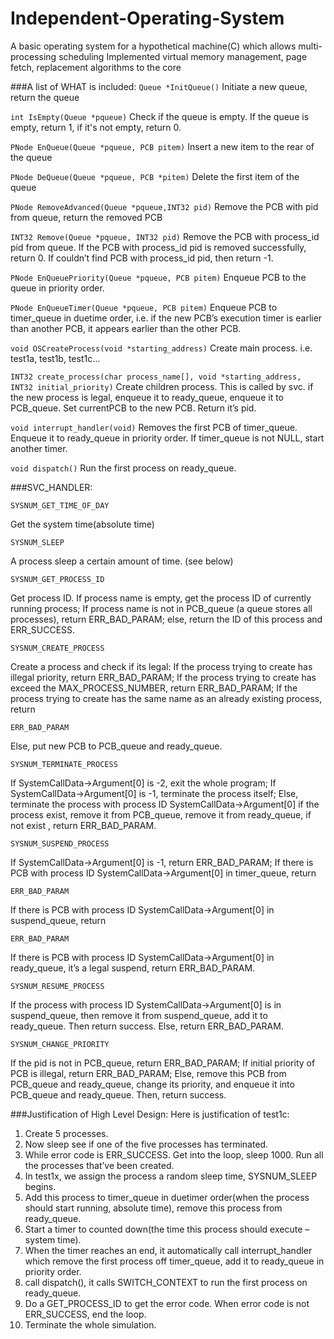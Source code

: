 Independent-Operating-System
============================

A basic operating system for a hypothetical machine(C) which allows multi-processing scheduling
Implemented virtual memory management, page fetch, replacement algorithms to the core


###A list of WHAT is included:
````Queue *InitQueue()````
Initiate a new queue, return the queue

````int IsEmpty(Queue *pqueue)````
Check if the queue is empty. If the queue is empty, return 1, if it's not empty, return 0.

````PNode EnQueue(Queue *pqueue, PCB pitem)````
Insert a new item to the rear of the queue

````PNode DeQueue(Queue *pqueue, PCB *pitem)````
Delete the first item of the queue

````PNode RemoveAdvanced(Queue *pqueue,INT32 pid)````
Remove the PCB with pid from queue, return the removed PCB

````INT32 Remove(Queue *pqueue, INT32 pid)````
Remove the PCB with process_id pid from queue.
If the PCB with process_id pid is removed successfully, return 0.
If couldn’t find PCB with process_id pid, then return -1.

````PNode EnQueuePriority(Queue *pqueue, PCB pitem)````
Enqueue PCB to the queue in priority order.

````PNode EnQueueTimer(Queue *pqueue, PCB pitem)````
Enqueue PCB to timer_queue in duetime order, i.e. if the new PCB’s execution timer is earlier than another PCB, it appears earlier than the other PCB.

````void OSCreateProcess(void *starting_address)````
Create main process. i.e. test1a, test1b, test1c...

````INT32 create_process(char process_name[], void *starting_address, INT32 initial_priority)````
Create children process. This is called by svc.
if the new process is legal, enqueue it to ready_queue, enqueue it to PCB_queue. Set currentPCB to the new PCB. Return it’s pid.

````void interrupt_handler(void)````
Removes the first PCB of timer_queue. Enqueue it to ready_queue in priority order.
If timer_queue is not NULL, start another timer.

````void dispatch()````
Run the first process on ready_queue.






###SVC_HANDLER:
````
SYSNUM_GET_TIME_OF_DAY
````
Get the system time(absolute time)

````
SYSNUM_SLEEP
````
A process sleep a certain amount of time. (see below)
````
SYSNUM_GET_PROCESS_ID
````
Get process ID.
If process name is empty, get the process ID of currently running process;
If process name is not in PCB_queue (a queue stores all processes), return ERR_BAD_PARAM;
else, return the ID of this process and ERR_SUCCESS.
````
SYSNUM_CREATE_PROCESS
````
Create a process and check if its legal:
If the process trying to create has illegal priority, return ERR_BAD_PARAM;
If the process trying to create has exceed the MAX_PROCESS_NUMBER, return ERR_BAD_PARAM;
If the process trying to create has the same name as an already existing process, return
````
ERR_BAD_PARAM
````
Else, put new PCB to PCB_queue and ready_queue.
````
SYSNUM_TERMINATE_PROCESS
````
If SystemCallData->Argument[0] is -2, exit the whole program;
If SystemCallData->Argument[0] is -1, terminate the process itself;
Else, terminate the process with process ID SystemCallData->Argument[0] if the process exist,
remove it from PCB_queue, remove it from ready_queue, if not exist , return ERR_BAD_PARAM.
````
SYSNUM_SUSPEND_PROCESS
````
If SystemCallData->Argument[0] is -1, return ERR_BAD_PARAM;
If there is PCB with process ID SystemCallData->Argument[0] in timer_queue, return
````
ERR_BAD_PARAM
````
If there is PCB with process ID SystemCallData->Argument[0] in suspend_queue, return
````
ERR_BAD_PARAM
````
If there is PCB with process ID SystemCallData->Argument[0] in ready_queue, it’s a legal suspend,
return ERR_BAD_PARAM.
````
SYSNUM_RESUME_PROCESS
````
If the process with process ID SystemCallData->Argument[0] is in suspend_queue, then remove it
from suspend_queue, add it to ready_queue. Then return success.
Else, return ERR_BAD_PARAM.
````
SYSNUM_CHANGE_PRIORITY
````
If the pid is not in PCB_queue, return ERR_BAD_PARAM;
If initial priority of PCB is illegal, return ERR_BAD_PARAM;
Else, remove this PCB from PCB_queue and ready_queue, change its priority, and enqueue it into
PCB_queue and ready_queue. Then, return success.





###Justification of High Level Design:
Here is justification of test1c:

1. Create 5 processes.
2. Now sleep see if one of the five processes has terminated.
3. While error code is ERR_SUCCESS. Get into the loop, sleep 1000. Run all the processes that’ve been created.
4. In test1x, we assign the process a random sleep time, SYSNUM_SLEEP begins.
5. Add this process to timer_queue in duetimer order(when the process should start running,
absolute time), remove this process from ready_queue.
6. Start a timer to counted down(the time this process should execute – system time).
7. When the timer reaches an end, it automatically call interrupt_handler which remove the first
process off timer_queue, add it to ready_queue in priority order.
8. call dispatch(), it calls SWITCH_CONTEXT to run the first process on ready_queue.
9. Do a GET_PROCESS_ID to get the error code. When error code is not ERR_SUCCESS, end the
loop.
10. Terminate the whole simulation.
